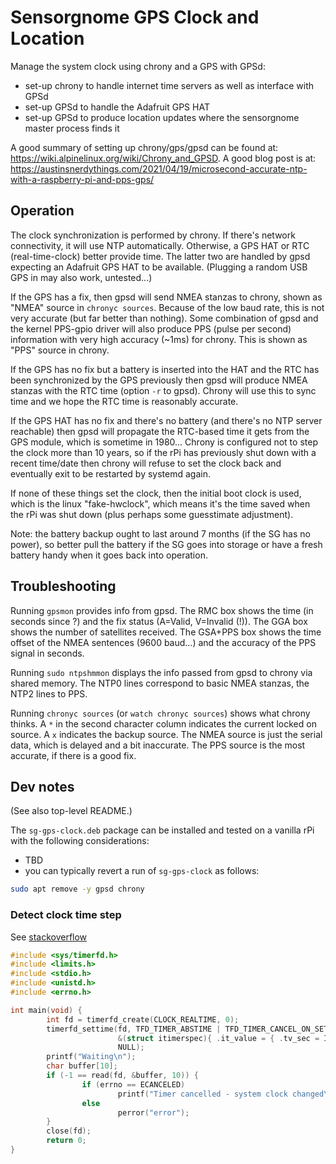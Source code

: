 Sensorgnome GPS Clock and Location
==================================

Manage the system clock using chrony and a GPS with GPSd:

- set-up chrony to handle internet time servers as well as interface with GPSd
- set-up GPSd to handle the Adafruit GPS HAT
- set-up GPSd to produce location updates where the sensorgnome master process finds it

A good summary of setting up chrony/gps/gpsd can be found at:
https://wiki.alpinelinux.org/wiki/Chrony_and_GPSD.
A good blog post is at:
https://austinsnerdythings.com/2021/04/19/microsecond-accurate-ntp-with-a-raspberry-pi-and-pps-gps/

Operation
---------

The clock synchronization is performed by chrony. If there's network connectivity, it will use
NTP automatically. Otherwise, a GPS HAT or RTC (real-time-clock) better provide time. The latter
two are handled by gpsd expecting an Adafruit GPS HAT to be available. (Plugging a random USB GPS
in may also work, untested...)

If the GPS has a fix, then gpsd will send NMEA stanzas to chrony, shown as "NMEA" source in
`chronyc sources`.
Because of the low baud rate, this is not very accurate (but far better than nothing).
Some combination of gpsd and the kernel PPS-gpio driver will also produce PPS (pulse per second)
information with very high accuracy (~1ms) for chrony. This is shown as "PPS" source in chrony.

If the GPS has no fix but a battery is inserted into the HAT and the RTC has been synchronized
by the GPS previously then gpsd will produce NMEA stanzas with the RTC time (option `-r` to gpsd).
Chrony will use this to sync time and we hope the RTC time is reasonably accurate.

If the GPS HAT has no fix and there's no battery (and there's no NTP server reachable) then gpsd
will propagate the RTC-based time it gets from the GPS module, which is sometime in 1980...
Chrony is configured not to step the clock more than 10 years, so if the rPi has previously shut
down with a recent time/date then chrony will refuse to set the clock back and eventually exit
to be restarted by systemd again.

If none of these things set the clock, then the initial boot clock is used, which is the linux
"fake-hwclock", which means it's the time saved when the rPi was shut down (plus perhaps some guesstimate adjustment).

Note: the battery backup ought to last around 7 months (if the SG has no power),
so better pull the battery if the SG goes into storage or have a fresh battery handy
when it goes back into operation.

Troubleshooting
---------------

Running `gpsmon` provides info from gpsd. The RMC box shows the time (in seconds since ?) and the
fix status (A=Valid, V=Invalid (!)). The GGA box shows the number of satellites received. The GSA+PPS
box shows the time offset of the NMEA sentences (9600 baud...) and the accuracy of the PPS
signal in seconds.

Running `sudo ntpshmmon` displays the info passed from gpsd to chrony via shared memory.
The NTP0 lines correspond to basic NMEA stanzas, the NTP2 lines to PPS.

Running `chronyc sources` (or `watch chronyc sources`) shows what chrony thinks. A `*` in the second
character column indicates the current locked on source. A `x` indicates the backup source. The
NMEA source is just the serial data, which is delayed and a bit inaccurate. The PPS source is the
most accurate, if there is a good fix.

Dev notes
---------

(See also top-level README.)

The `sg-gps-clock.deb` package can be installed and tested on a vanilla rPi with the following
considerations:

- TBD
- you can typically revert a run of `sg-gps-clock` as follows:

```bash
sudo apt remove -y gpsd chrony
```

### Detect clock time step

See [stackoverflow](https://stackoverflow.com/questions/2251635)

```C
#include <sys/timerfd.h>
#include <limits.h>
#include <stdio.h>
#include <unistd.h>
#include <errno.h>

int main(void) {
        int fd = timerfd_create(CLOCK_REALTIME, 0);
        timerfd_settime(fd, TFD_TIMER_ABSTIME | TFD_TIMER_CANCEL_ON_SET,
                        &(struct itimerspec){ .it_value = { .tv_sec = INT_MAX } },
                        NULL);
        printf("Waiting\n");
        char buffer[10];
        if (-1 == read(fd, &buffer, 10)) {
                if (errno == ECANCELED)
                        printf("Timer cancelled - system clock changed\n");
                else
                        perror("error");
        }
        close(fd);
        return 0;
}
```

